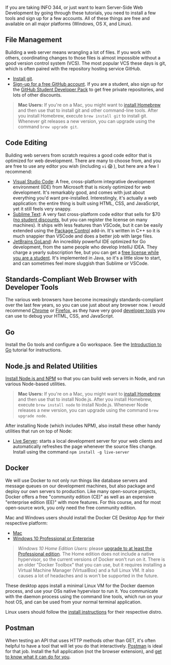 If you are taking INFO 344, or just want to learn Server-Side Web Development by going through these tutorials, you need to install a few tools and sign up for a few accounts. All of these things are free and available on all major platforms (Windows, OS X, and Linux).

## File Management

Building a web server means wrangling a lot of files. If you work with others, coordinating changes to those files is almost impossible without a good version control system (VCS). The most popular VCS these days is git, which is often paired with the repository hosting service GitHub.

- [Install git](https://git-scm.com/downloads).
- [Sign-up for a free GitHub account](https://github.com/join). If you are a student, also sign up for the [GitHub Student Developer Pack](https://education.github.com/) to get free private repositories, and lots of other discounts.

> **Mac Users:** If you're on a Mac, you might want to [install Homebrew](https://brew.sh/) and then use that to install git and other command-line tools. After you install Homebrew, execute `brew install git` to install git. Whenever git releases a new version, you can upgrade using the command `brew upgrade git`.

## Code Editing

Building web servers from scratch requires a good code editor that is optimized for web development. There are many to choose from, and you are free to use any editor you wish (including `vi` 😱 ), but here are a few I recommend:

- [Visual Studio Code](https://code.visualstudio.com/): A free, cross-platform integrative development environment (IDE) from Microsoft that is nicely optimized for web development. It's remarkably good, and comes with just about everything you'd want pre-installed. Interestingly, it's actually a web application: the entire thing is built using HTML, CSS, and JavaScript, yet it still feels very snappy.
- [Sublime Text](http://www.sublimetext.com/): A very fast cross-platform code editor that sells for $70 ([no student discounts](https://www.sublimetext.com/sales_faq), but you can register the license on many machines). It ships with less features than VSCode, but it can be easily extended using the [Package Control](https://packagecontrol.io/) add-in. It's written in C++ so it is much snappier than VSCode and does a better job with large files.
- [JetBrains GoLand](https://www.jetbrains.com/go/): An incredibly powerful IDE optimized for Go development, from the same people who develop IntelliJ IDEA. They charge a yearly subscription fee, but you can get a [free license while you are a student](https://www.jetbrains.com/student/). It's implemented in Java, so it's a little slow to start, and can sometimes feel more sluggish than Sublime or VSCode.

## Standards-Compliant Web Browser with Developer Tools

The various web browsers have become increasingly standards-compliant over the last few years, so you can use just about any browser now. I would recommend [Chrome](https://www.google.com/chrome/) or [Firefox](https://www.mozilla.org/en-US/), as they have very good [developer tools](https://developer.chrome.com/devtools) you can use to debug your HTML, CSS, and JavaScript.

## Go

Install the Go tools and configure a Go workspace. See the [Introduction to Go](../gointro/#secinstallinggo) tutorial for instructions.

## Node.js and Related Utilities

[Install Node.js and NPM](https://nodejs.org/en/download/) so that you can build web servers in Node, and run various Node-based utilities. 

> **Mac Users:** If you're on a Mac, you might want to [install Homebrew](https://brew.sh/) and then use that to install Node.js. After you install Homebrew, execute `brew install node` to install Node.js. Whenever Node releases a new version, you can upgrade using the command `brew upgrade node`.

After installing Node (which includes NPM), also install these other handy utilities that run on top of Node:

- [Live Server](https://github.com/tapio/live-server): starts a local development server for your web clients and automatically refreshes the page whenever the source files change. Install using the command `npm install -g live-server`

## Docker

We will use Docker to not only run things like database servers and message queues on our development machines, but also package and deploy our own servers to production. Like many open-source projects, Docker offers a free "community edition (CE)" as well as an expensive "enterprise edition (EE)" with more features. For this course, and for most open-source work, you only need the free community edition.

Mac and Windows users should install the Docker CE Desktop App for their respective platform:

- [Mac](https://store.docker.com/editions/community/docker-ce-desktop-mac)
- [Windows 10 Professional or Enterprise](https://store.docker.com/editions/community/docker-ce-desktop-windows)

> *Windows 10 Home Edition Users:* please [upgrade to at least the Professional edition](https://itconnect.uw.edu/wares/uware/microsoft/). The Home edition does not include a native hypervisor, so the current versions of Docker won't run on it. There is an older "Docker Toolbox" that you can use, but it requires installing a Virtual Machine Manager (VirtualBox) and a full Linux VM. It also causes a lot of headaches and is won't be supported in the future. 

These desktop apps install a minimal Linux VM for the Docker daemon process, and use your OSs native hypervisor to run it. You communicate with the daemon process using the command line tools, which run on your host OS, and can be used from your normal terminal application.

Linux users should follow the [install instructions](https://docs.docker.com/engine/installation/#server) for their respective distro.

## Postman

When testing an API that uses HTTP methods other than GET, it's often helpful to have a tool that will let you do that interactively. [Postman](https://www.getpostman.com/) is ideal for that job. Install the full application (not the browser extension), and [get to know what it can do for you](https://www.getpostman.com/docs/).

